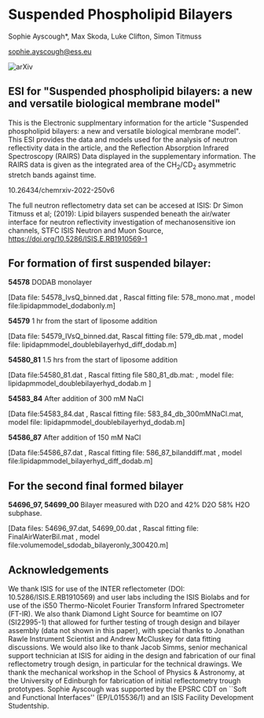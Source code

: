 # Suspended Phospholipid Bilayers
Sophie Ayscough*, Max Skoda, Luke Clifton, Simon Titmuss

sophie.ayscough@ess.eu

 ![arXiv](https://img.shields.io/badge/Chemrxiv-10.26434%2Fchemrxiv--2022--250v6-red)
 
 
 
## ESI for "Suspended phospholipid bilayers: a new and versatile biological membrane model"
This is the Electronic supplmentary information for the article "Suspended phospholipid bilayers: a new and versatile biological membrane model". This ESI provides the data and models used for the analysis of neutron reflectivity data in the article, and the Reflection Absorption Infrared Spectroscopy (RAIRS) Data displayed in the supplementary information. The RAIRS data is given as the integrated area of the CH$_2$/CD$_2$ asymmetric stretch bands against time. 

10.26434/chemrxiv-2022-250v6

The full neutron reflectometry data set can be accesed at ISIS: 
Dr Simon Titmuss et al; (2019): Lipid bilayers suspended beneath the air/water interface for neutron reflectivity investigation of mechanosensitive ion channels, STFC ISIS Neutron and Muon Source, https://doi.org/10.5286/ISIS.E.RB1910569-1


## For formation of first suspended bilayer:

**54578**
DODAB monolayer

[Data file: 54578_IvsQ_binned.dat , Rascal fitting file: 578_mono.mat , model file:lipidapmmodel_dodabonly.m] 



**54579**
1 hr from the start of liposome addition

[Data file: 54579_IVsQ_binned.dat, Rascal fitting file: 579_db.mat , model file: lipidapmmodel_doublebilayerhyd_diff_dodab.m] 



**54580_81**
1.5 hrs from the start of liposome addition

[Data file:54580_81.dat , Rascal fitting file 580_81_db.mat: , model file: lipidapmmodel_doublebilayerhyd_dodab.m ] 



**54583_84**
After addition of 300 mM NaCl

[Data file:54583_84.dat , Rascal fitting file: 583_84_db_300mMNaCl.mat, model file: lipidapmmodel_doublebilayerhyd_dodab.m] 



**54586_87**
After addition of 150 mM NaCl

[Data file:54586_87.dat , Rascal fitting file: 586_87_bilanddiff.mat , model file:lipidapmmodel_bilayerhyd_diff_dodab.m] 

## For the second final formed bilayer

**54696_97, 54699_00**
Bilayer measured with D2O and 42% D2O 58% H2O subphase.

[Data files: 54696_97.dat, 54699_00.dat , Rascal fitting file: FinalAirWaterBil.mat , model file:volumemodel_sdodab_bilayeronly_300420.m] 

## Acknowledgements
We thank ISIS for use of the INTER reflectometer (DOI: 10.5286/ISIS.E.RB1910569) and user labs including the ISIS Biolabs and for use of the iS50 Thermo-Nicolet Fourier Transform Infrared Spectrometer (FT-IR). We also thank Diamond Light Source for beamtime on IO7 (SI22995-1) that allowed for further testing of trough design and bilayer assembly (data not shown in this paper), with special thanks to Jonathan Rawle Instrument Scientist and Andrew McCluskey for data fitting discussions. We would also like to thank Jacob Simms, senior mechanical support technician at ISIS for aiding in the design and fabrication of our final reflectometry trough design, in particular for the technical drawings. We thank the mechanical workshop in the School of Physics \& Astronomy, at the University of Edinburgh for fabrication of initial reflectometry trough prototypes. Sophie Ayscough was supported by the EPSRC CDT on ``Soft and Functional Interfaces'' (EP/L015536/1) and an ISIS Facility Development Studentship.
